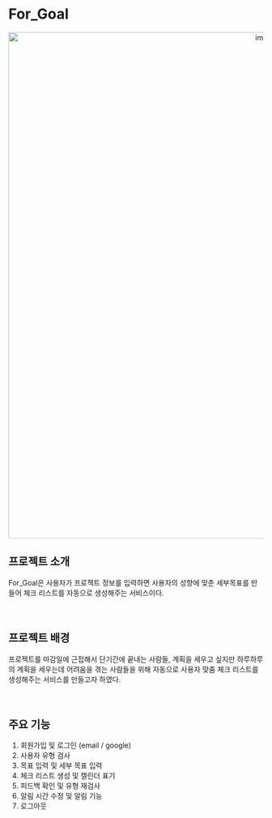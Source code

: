# For_Goal
<p align="center"><img width="1000" alt="image" src="https://github.com/user-attachments/assets/ea0f3261-a5e5-4ba7-9376-cabefe0aa782"></p>

## 프로젝트 소개
For_Goal은 사용자가 프로젝트 정보를 입력하면 사용자의 성향에 맞춘 세부목표를 만들어 체크 리스트를 자동으로 생성해주는 서비스이다.
<br><br><br>
  
## 프로젝트 배경
프로젝트를 마감일에 근접해서 단기간에 끝내는 사람들, 계획을 세우고 싶지만 하루하루의 계획을 세우는데 어려움을 겪는 사람들을 위해 자동으로 사용자 맞춤 체크 리스트를 생성해주는 서비스를 만들고자 하였다.
<br><br><br>
  
## 주요 기능
1. 회원가입 및 로그인 (email / google)
2. 사용자 유형 검사
3. 목표 입력 및 세부 목표 입력
4. 체크 리스트 생성 및 캘린더 표기
5. 피드백 확인 및 유형 재검사
6. 알림 시간 수정 및 알림 기능
7. 로그아웃
